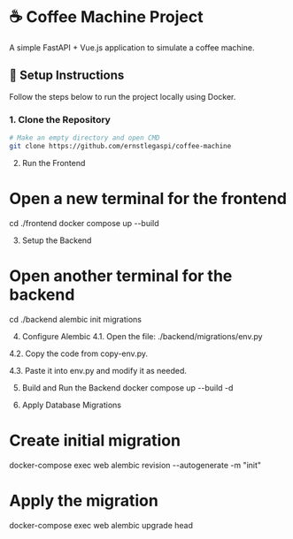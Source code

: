 # ☕ Coffee Machine Project

A simple FastAPI + Vue.js application to simulate a coffee machine.

## 🚀 Setup Instructions

Follow the steps below to run the project locally using Docker.

### 1. Clone the Repository
```bash
# Make an empty directory and open CMD
git clone https://github.com/ernstlegaspi/coffee-machine
```

2. Run the Frontend
# Open a new terminal for the frontend
cd ./frontend
docker compose up --build

3. Setup the Backend
# Open another terminal for the backend
cd ./backend
alembic init migrations

4. Configure Alembic
4.1. Open the file:
./backend/migrations/env.py

4.2. Copy the code from copy-env.py.

4.3. Paste it into env.py and modify it as needed.

5. Build and Run the Backend
docker compose up --build -d

6. Apply Database Migrations
# Create initial migration
docker-compose exec web alembic revision --autogenerate -m "init"

# Apply the migration
docker-compose exec web alembic upgrade head
